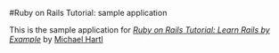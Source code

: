 #Ruby on Rails Tutorial: sample application

This is the sample application for
[*Ruby on Rails Tutorial: Learn Rails by Example*](http://railstutorial.com)
by [Michael Hartl](http://michaelhartl.com/)
